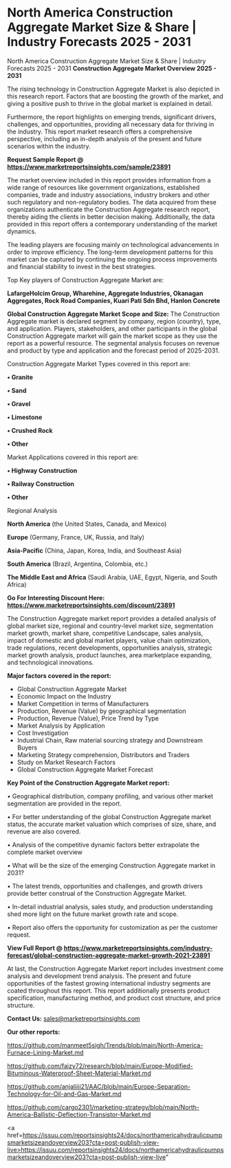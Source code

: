 # North America Construction Aggregate Market Size & Share | Industry Forecasts 2025 - 2031
North America Construction Aggregate Market Size & Share | Industry Forecasts 2025 - 2031
<Strong> Construction Aggregate Market Overview 2025 - 2031</strong>

The rising technology in Construction Aggregate Market is also depicted in this research report. Factors that are boosting the growth of the market, and giving a positive push to thrive in the global market is explained in detail.

Furthermore, the report highlights on emerging trends, significant drivers, challenges, and opportunities, providing all necessary data for thriving in the industry. This report market research offers a comprehensive perspective, including an in-depth analysis of the present and future scenarios within the industry.

<strong>Request Sample Report @ <a href=https://www.marketreportsinsights.com/sample/23891>https://www.marketreportsinsights.com/sample/23891</a></strong>

The market overview included in this report provides information from a wide range of resources like government organizations, established companies, trade and industry associations, industry brokers and other such regulatory and non-regulatory bodies. The data acquired from these organizations authenticate the Construction Aggregate research report, thereby aiding the clients in better decision making. Additionally, the data provided in this report offers a contemporary understanding of the market dynamics.

The leading players are focusing mainly on technological advancements in order to improve efficiency. The long-term development patterns for this market can be captured by continuing the ongoing process improvements and financial stability to invest in the best strategies.

Top Key players of Construction Aggregate Market are:

<strong>LafargeHolcim Group, Wharehine, Aggregate Industries, Okanagan Aggregates, Rock Road Companies, Kuari Pati Sdn Bhd, Hanlon Concrete</strong>

<strong><b>Global Construction Aggregate Market Scope and Size:</b></strong>
The Construction Aggregate market is declared segment by company, region (country), type, and application. Players, stakeholders, and other participants in the global Construction Aggregate market will gain the market scope as they use the report as a powerful resource. The segmental analysis focuses on revenue and product by type and application and the forecast period of 2025-2031.

Construction Aggregate Market Types covered in this report are:

<strong>• Granite

• Sand

• Gravel

• Limestone

• Crushed Rock

• Other</strong>

Market Applications covered in this report are:

<strong>• Highway Construction

• Railway Construction

• Other</strong> 

Regional Analysis

<strong>North America</strong> (the United States, Canada, and Mexico)

<strong>Europe</strong> (Germany, France, UK, Russia, and Italy)

<strong>Asia-Pacific</strong> (China, Japan, Korea, India, and Southeast Asia)

<strong>South America</strong> (Brazil, Argentina, Colombia, etc.)

<strong>The Middle East and Africa</strong> (Saudi Arabia, UAE, Egypt, Nigeria, and South Africa)

<strong>Go For Interesting Discount Here: <a href=https://www.marketreportsinsights.com/discount/23891>https://www.marketreportsinsights.com/discount/23891</a></strong>

The Construction Aggregate market report provides a detailed analysis of global market size, regional and country-level market size, segmentation market growth, market share, competitive Landscape, sales analysis, impact of domestic and global market players, value chain optimization, trade regulations, recent developments, opportunities analysis, strategic market growth analysis, product launches, area marketplace expanding, and technological innovations.

<strong><b>Major factors covered in the report:</b></strong>
<ul>
  <li>Global Construction Aggregate Market </li>
  <li>Economic Impact on the Industry</li>
  <li>Market Competition in terms of Manufacturers</li>
  <li>Production, Revenue (Value) by geographical segmentation</li>
  <li>Production, Revenue (Value), Price Trend by Type</li>
  <li>Market Analysis by Application</li>
  <li>Cost Investigation</li>
  <li>Industrial Chain, Raw material sourcing strategy and Downstream Buyers</li>
  <li>Marketing Strategy comprehension, Distributors and Traders</li>
  <li>Study on Market Research Factors</li>
  <li>Global Construction Aggregate Market Forecast</li>
</ul>

<strong><b>Key Point of the Construction Aggregate Market report:</b></strong>

• Geographical distribution, company profiling, and various other market segmentation are provided in the report.

• For better understanding of the global Construction Aggregate market status, the accurate market valuation which comprises of size, share, and revenue are also covered.

• Analysis of the competitive dynamic factors better extrapolate the complete market overview

• What will be the size of the emerging Construction Aggregate market in 2031?

• The latest trends, opportunities and challenges, and growth drivers provide better construal of the Construction Aggregate Market.

• In-detail industrial analysis, sales study, and production understanding shed more light on the future market growth rate and scope.

• Report also offers the opportunity for customization as per the customer request.

<strong><b>View Full Report @ <a href=https://www.marketreportsinsights.com/industry-forecast/global-construction-aggregate-market-growth-2021-23891>https://www.marketreportsinsights.com/industry-forecast/global-construction-aggregate-market-growth-2021-23891</a></b></strong>


At last, the Construction Aggregate Market report includes investment come analysis and development trend analysis. The present and future opportunities of the fastest growing international industry segments are coated throughout this report. This report additionally presents product specification, manufacturing method, and product cost structure, and price structure.

<strong>Contact Us:</strong>
sales@marketreportsinsights.com

<strong>Our other reports:</strong>

<a href=https://github.com/manmeet5sigh/Trends/blob/main/North-America-Furnace-Lining-Market.md>https://github.com/manmeet5sigh/Trends/blob/main/North-America-Furnace-Lining-Market.md</a>

<a href=https://github.com/faizy72/research/blob/main/Europe-Modified-Bituminous-Waterproof-Sheet-Material-Market.md>https://github.com/faizy72/research/blob/main/Europe-Modified-Bituminous-Waterproof-Sheet-Material-Market.md</a>

<a href=https://github.com/anjaliiii21/AAC/blob/main/Europe-Separation-Technology-for-Oil-and-Gas-Market.md>https://github.com/anjaliiii21/AAC/blob/main/Europe-Separation-Technology-for-Oil-and-Gas-Market.md</a>

<a href=https://github.com/cargo2301/marketing-strategy/blob/main/North-America-Ballistic-Deflection-Transistor-Market.md>https://github.com/cargo2301/marketing-strategy/blob/main/North-America-Ballistic-Deflection-Transistor-Market.md</a>

<a href=https://issuu.com/reportsinsights24/docs/northamericahydraulicpumpsmarketsizeandoverview203?cta=post-publish-view-live>https://issuu.com/reportsinsights24/docs/northamericahydraulicpumpsmarketsizeandoverview203?cta=post-publish-view-live</a>"
